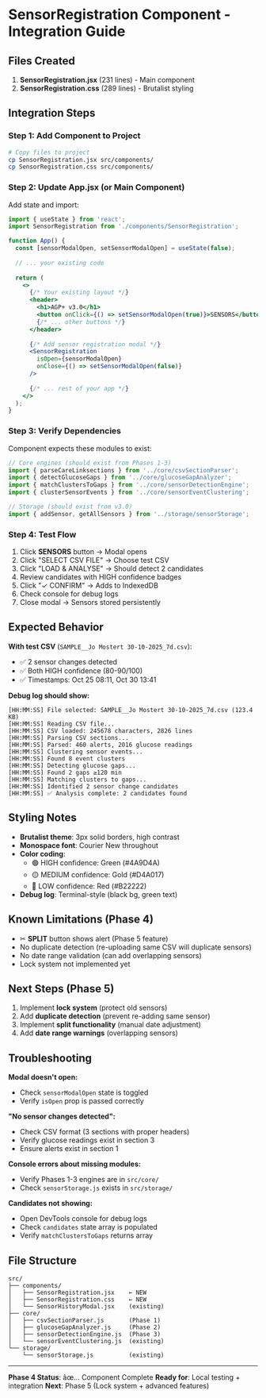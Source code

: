 # SensorRegistration Component - Integration Guide

## Files Created

1. **SensorRegistration.jsx** (231 lines) - Main component
2. **SensorRegistration.css** (289 lines) - Brutalist styling

## Integration Steps

### Step 1: Add Component to Project

```bash
# Copy files to project
cp SensorRegistration.jsx src/components/
cp SensorRegistration.css src/components/
```

### Step 2: Update App.jsx (or Main Component)

Add state and import:

```jsx
import { useState } from 'react';
import SensorRegistration from './components/SensorRegistration';

function App() {
  const [sensorModalOpen, setSensorModalOpen] = useState(false);
  
  // ... your existing code
  
  return (
    <>
      {/* Your existing layout */}
      <header>
        <h1>AGP+ v3.0</h1>
        <button onClick={() => setSensorModalOpen(true)}>SENSORS</button>
        {/* ... other buttons */}
      </header>
      
      {/* Add sensor registration modal */}
      <SensorRegistration 
        isOpen={sensorModalOpen}
        onClose={() => setSensorModalOpen(false)}
      />
      
      {/* ... rest of your app */}
    </>
  );
}
```

### Step 3: Verify Dependencies

Component expects these modules to exist:

```javascript
// Core engines (should exist from Phases 1-3)
import { parseCareLinksections } from '../core/csvSectionParser';
import { detectGlucoseGaps } from '../core/glucoseGapAnalyzer';
import { matchClustersToGaps } from '../core/sensorDetectionEngine';
import { clusterSensorEvents } from '../core/sensorEventClustering';

// Storage (should exist from v3.0)
import { addSensor, getAllSensors } from '../storage/sensorStorage';
```

### Step 4: Test Flow

1. Click **SENSORS** button → Modal opens
2. Click "SELECT CSV FILE" → Choose test CSV
3. Click "LOAD & ANALYSE" → Should detect 2 candidates
4. Review candidates with HIGH confidence badges
5. Click "✓ CONFIRM" → Adds to IndexedDB
6. Check console for debug logs
7. Close modal → Sensors stored persistently

## Expected Behavior

**With test CSV** (`SAMPLE__Jo Mostert 30-10-2025_7d.csv`):
- ✅ 2 sensor changes detected
- ✅ Both HIGH confidence (80-90/100)
- ✅ Timestamps: Oct 25 08:11, Oct 30 13:41

**Debug log should show:**
```
[HH:MM:SS] File selected: SAMPLE__Jo Mostert 30-10-2025_7d.csv (123.4 KB)
[HH:MM:SS] Reading CSV file...
[HH:MM:SS] CSV loaded: 245678 characters, 2826 lines
[HH:MM:SS] Parsing CSV sections...
[HH:MM:SS] Parsed: 460 alerts, 2016 glucose readings
[HH:MM:SS] Clustering sensor events...
[HH:MM:SS] Found 8 event clusters
[HH:MM:SS] Detecting glucose gaps...
[HH:MM:SS] Found 2 gaps ≥120 min
[HH:MM:SS] Matching clusters to gaps...
[HH:MM:SS] Identified 2 sensor change candidates
[HH:MM:SS] ✅ Analysis complete: 2 candidates found
```

## Styling Notes

- **Brutalist theme**: 3px solid borders, high contrast
- **Monospace font**: Courier New throughout
- **Color coding**:
  - 🟢 HIGH confidence: Green (#4A9D4A)
  - 🟡 MEDIUM confidence: Gold (#D4A017)
  - 🔴 LOW confidence: Red (#B22222)
- **Debug log**: Terminal-style (black bg, green text)

## Known Limitations (Phase 4)

- ✂ **SPLIT** button shows alert (Phase 5 feature)
- No duplicate detection (re-uploading same CSV will duplicate sensors)
- No date range validation (can add overlapping sensors)
- Lock system not implemented yet

## Next Steps (Phase 5)

1. Implement **lock system** (protect old sensors)
2. Add **duplicate detection** (prevent re-adding same sensor)
3. Implement **split functionality** (manual date adjustment)
4. Add **date range warnings** (overlapping sensors)

## Troubleshooting

**Modal doesn't open:**
- Check `sensorModalOpen` state is toggled
- Verify `isOpen` prop is passed correctly

**"No sensor changes detected":**
- Check CSV format (3 sections with proper headers)
- Verify glucose readings exist in section 3
- Ensure alerts exist in section 1

**Console errors about missing modules:**
- Verify Phases 1-3 engines are in `src/core/`
- Check `sensorStorage.js` exists in `src/storage/`

**Candidates not showing:**
- Open DevTools console for debug logs
- Check `candidates` state array is populated
- Verify `matchClustersToGaps` returns array

## File Structure

```
src/
├── components/
│   ├── SensorRegistration.jsx    ← NEW
│   ├── SensorRegistration.css    ← NEW
│   └── SensorHistoryModal.jsx    (existing)
├── core/
│   ├── csvSectionParser.js       (Phase 1)
│   ├── glucoseGapAnalyzer.js     (Phase 2)
│   ├── sensorDetectionEngine.js  (Phase 3)
│   └── sensorEventClustering.js  (existing)
└── storage/
    └── sensorStorage.js          (existing)
```

---

**Phase 4 Status**: âœ… Component Complete
**Ready for**: Local testing + integration
**Next**: Phase 5 (Lock system + advanced features)
